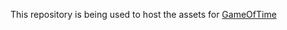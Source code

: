 This repository is being used to host the assets for [GameOfTime](http://codepen.io/tennispro1213/full/xEwQdw)
